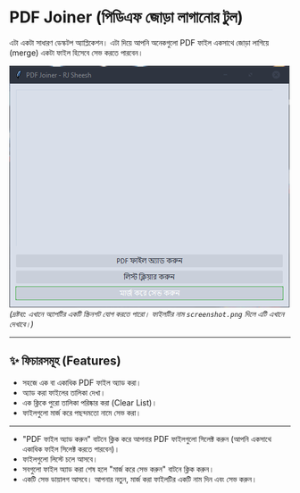 # PDF Joiner (পিডিএফ জোড়া লাগানোর টুল)

এটা একটা সাধারণ ডেস্কটপ অ্যাপ্লিকেশন। এটা দিয়ে আপনি অনেকগুলো PDF ফাইল একসাথে জোড়া লাগিয়ে (merge) একটা ফাইল হিসেবে সেভ করতে পারবেন।


![অ্যাপের স্ক্রিনশট](screenshot.png)
*(দ্রষ্টব্য: এখানে অ্যাপটির একটি স্ক্রিনশট যোগ করতে পারো। ফাইলটির নাম `screenshot.png` দিলে এটি এখানে দেখাবে।)*

---

## ✨ ফিচারসমূহ (Features)

* সহজে এক বা একাধিক PDF ফাইল অ্যাড করা।
* অ্যাড করা ফাইলের তালিকা দেখা।
* এক ক্লিকে পুরো তালিকা পরিষ্কার করা (Clear List)।
* ফাইলগুলো মার্জ করে পছন্দমতো নামে সেভ করা।

---

* "PDF ফাইল অ্যাড করুন" বাটনে ক্লিক করে আপনার PDF ফাইলগুলো সিলেক্ট করুন (আপনি একসাথে একাধিক ফাইল সিলেক্ট করতে পারবেন)।
* ফাইলগুলো লিস্টে চলে আসবে।
* সবগুলো ফাইল অ্যাড করা শেষ হলে "মার্জ করে সেভ করুন" বাটনে ক্লিক করুন।
* একটি সেভ ডায়ালগ আসবে। আপনার নতুন, মার্জ করা ফাইলটির একটি নাম দিন এবং সেভ করুন।
